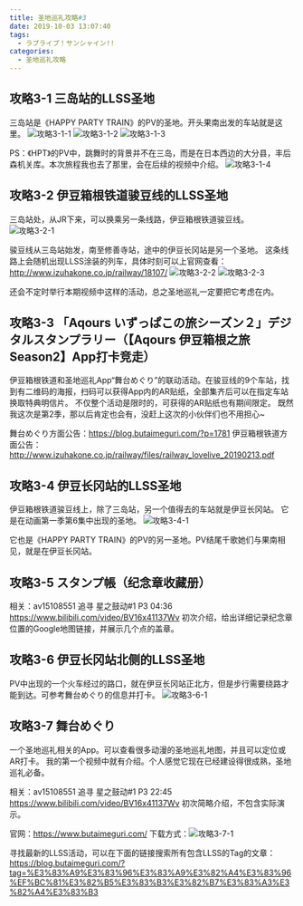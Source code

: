 ```yaml
---
title: 圣地巡礼攻略#3
date: 2019-10-03 13:07:40
tags:
  - ラブライブ！サンシャイン!!
categories:
  - 圣地巡礼攻略
---
```


## 攻略3-1 三岛站的LLSS圣地

三岛站是《HAPPY PARTY TRAIN》的PV的圣地。开头果南出发的车站就是这里。
![攻略3-1-1](攻略3-1-1.png)
![攻略3-1-2](攻略3-1-2.png)
![攻略3-1-3](攻略3-1-3.png)

PS：《HPT》的PV中，跳舞时的背景并不在三岛，而是在日本西边的大分县，丰后森机关库。本次旅程我也去了那里，会在后续的视频中介绍。
![攻略3-1-4](攻略3-1-4.png)


## 攻略3-2 伊豆箱根铁道骏豆线的LLSS圣地

三岛站处，从JR下来，可以换乘另一条线路，伊豆箱根铁道骏豆线。
![攻略3-2-1](攻略3-2-1.png)

骏豆线从三岛站始发，南至修善寺站，途中的伊豆长冈站是另一个圣地。
这条线路上会随机出现LLSS涂装的列车，具体时刻可以上官网查看：http://www.izuhakone.co.jp/railway/18107/
![攻略3-2-2](攻略3-2-2.jpg)
![攻略3-2-3](攻略3-2-3.jpg)

还会不定时举行本期视频中这样的活动，总之圣地巡礼一定要把它考虑在内。

## 攻略3-3 「Aqours いずっぱこの旅シーズン２」デジタルスタンプラリー（【Aqours 伊豆箱根之旅Season2】App打卡竞走）

伊豆箱根铁道和圣地巡礼App“舞台めぐり”的联动活动。在骏豆线的9个车站，找到有二维码的海报，扫码可以获得App内的AR贴纸，全部集齐后可以在指定车站换取特典明信片。
不仅整个活动是限时的，可获得的AR贴纸也有期间限定。
既然我这次是第2季，那以后肯定也会有，没赶上这次的小伙伴们也不用担心~

舞台めぐり方面公告：https://blog.butaimeguri.com/?p=1781
伊豆箱根铁道方面公告：http://www.izuhakone.co.jp/railway/files/railway_lovelive_20190213.pdf


## 攻略3-4 伊豆长冈站的LLSS圣地

伊豆箱根铁道骏豆线上，除了三岛站，另一个值得去的车站就是伊豆长冈站。
它是在动画第一季第6集中出现的圣地。
![攻略3-4-1](攻略3-4-1.png)

它也是《HAPPY PARTY TRAIN》的PV的另一圣地。PV结尾千歌她们与果南相见，就是在伊豆长冈站。

## 攻略3-5 スタンプ帳（纪念章收藏册）

相关：av15108551 追寻 星之鼓动#1 P3 04:36
https://www.bilibili.com/video/BV16x41137Wv
初次介绍，给出详细记录纪念章位置的Google地图链接，并展示几个点的盖章。

## 攻略3-6 伊豆长冈站北侧的LLSS圣地

PV中出现的一个火车经过的路口，就在伊豆长冈站正北方，但是步行需要绕路才能到达。可参考舞台めぐり的信息并打卡。
![攻略3-6-1](攻略3-6-1.png)


## 攻略3-7 舞台めぐり

一个圣地巡礼相关的App。可以查看很多动漫的圣地巡礼地图，并且可以定位或AR打卡。
我的第一个视频中就有介绍。个人感觉它现在已经建设得很成熟，圣地巡礼必备。

相关：av15108551 追寻 星之鼓动#1 P3 22:45
https://www.bilibili.com/video/BV16x41137Wv
初次简略介绍，不包含实际演示。

官网：https://www.butaimeguri.com/
下载方式：![攻略3-7-1](攻略3-7-1.png)

寻找最新的LLSS活动，可以在下面的链接搜索所有包含LLSS的Tag的文章：
https://blog.butaimeguri.com/?tag=%E3%83%A9%E3%83%96%E3%83%A9%E3%82%A4%E3%83%96%EF%BC%81%E3%82%B5%E3%83%B3%E3%82%B7%E3%83%A3%E3%82%A4%E3%83%B3